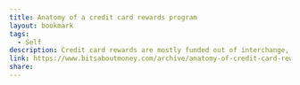```yaml
---
title: Anatomy of a credit card rewards program
layout: bookmark
tags:
  - Self
description: Credit card rewards are mostly funded out of interchange, a fee paid by businesses to accept cards.
link: https://www.bitsaboutmoney.com/archive/anatomy-of-credit-card-rewards-programs/
share:
---
```


